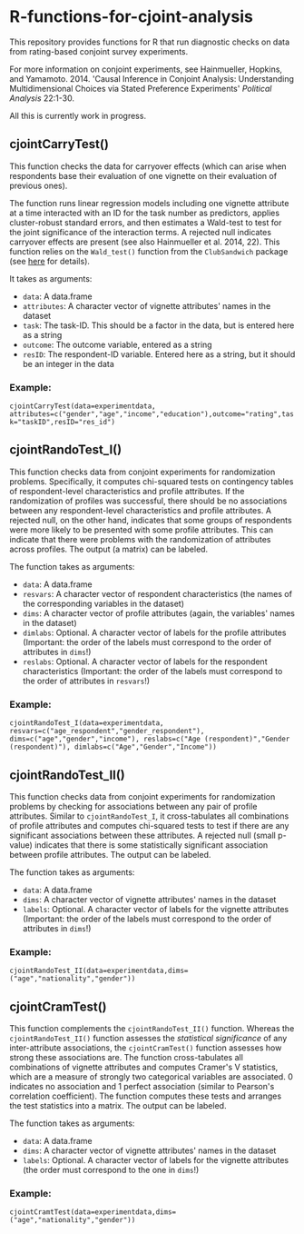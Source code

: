# R-functions-for-cjoint-analysis

This repository provides functions for R that run diagnostic checks on data from rating-based conjoint survey experiments.

For more information on conjoint experiments, see Hainmueller, Hopkins, and Yamamoto. 2014. 'Causal Inference in Conjoint Analysis: Understanding Multidimensional Choices via Stated Preference Experiments' *Political Analysis* 22:1-30.

All this is currently work in progress.

## cjointCarryTest()

This function checks the data for carryover effects (which can arise when respondents base their evaluation of one vignette on their evaluation of previous ones).

The function runs linear regression models including one vignette attribute at a time interacted with an ID for the task number as predictors, applies cluster-robust standard errors, and then estimates a Wald-test to test for the joint significance of the interaction terms. A rejected null indicates carryover effects are present (see also Hainmueller et al. 2014, 22). This function relies on the `Wald_test()` function from the `ClubSandwich` package (see [here](https://cran.r-project.org/web/packages/clubSandwich/vignettes/Wald-tests-in-clubSandwich.html#testing-an-interaction) for details).

It takes as arguments:
* `data`: A data.frame
* `attributes`: A character vector of vignette attributes' names in the dataset
* `task`: The task-ID. This should be a factor in the data, but is entered here as a string
* `outcome`: The outcome variable, entered as a string
* `resID`: The respondent-ID variable. Entered here as a string, but it should be an integer in the data

### Example:
`cjointCarryTest(data=experimentdata, attributes=c("gender","age","income","education"),outcome="rating",task="taskID",resID="res_id")`

## cjointRandoTest_I()

This function checks data from conjoint experiments for randomization problems. Specifically, it computes chi-squared tests on contingency tables of respondent-level characteristics and profile attributes. If the randomization of profiles was successful, there should be no associations between any respondent-level characteristics and profile attributes. A rejected null, on the other hand, indicates that some groups of respondents were more likely to be presented with some profile attributes. This can indicate that there were problems with the randomization of attributes across profiles. The output (a matrix) can be labeled.

The function takes as arguments:
* `data`: A data.frame
* `resvars`: A character vector of respondent characteristics (the names of the corresponding variables in the dataset)
* `dims`: A character vector of profile attributes (again, the variables' names in the dataset)
* `dimlabs`: Optional. A character vector of labels for the profile attributes (Important: the order of the labels must correspond to the order of attributes in `dims`!)
* `reslabs`: Optional. A character vector of labels for the respondent characteristics (Important: the order of the labels must correspond to the order of attributes in `resvars`!)

### Example:
`cjointRandoTest_I(data=experimentdata,
  resvars=c("age_respondent","gender_respondent"),
  dims=c("age","gender","income"),
  reslabs=c("Age (respondent)","Gender (respondent)"),
  dimlabs=c("Age","Gender","Income"))`

## cjointRandoTest_II()

This function checks data from conjoint experiments for randomization problems by checking for associations between any pair of profile attributes. Similar to `cjointRandoTest_I`, it cross-tabulates all combinations of profile attributes and computes chi-squared tests to test if there are any significant associations between these attributes. A rejected null (small p-value) indicates that there is some statistically significant association between profile attributes. The output can be labeled.

The function takes as arguments:
* `data`: A data.frame
* `dims`: A character vector of vignette attributes' names in the dataset
* `labels`: Optional. A character vector of labels for the vignette attributes (Important: the order of the labels must correspond to the order of attributes in `dims`!)

### Example:
`cjointRandoTest_II(data=experimentdata,dims=("age","nationality","gender"))`

## cjointCramTest()

This function complements the `cjointRandoTest_II()` function. Whereas the `cjointRandoTest_II()` function assesses the _statistical significance_ of any inter-attribute associations, the `cjointCramTest()` function assesses how strong these associations are. The function cross-tabulates all combinations of vignette attributes and computes Cramer's V statistics, which are a measure of strongly two categorical variables are associated. 0 indicates no association and 1 perfect association (similar to Pearson's correlation coefficient). The function computes these tests and arranges the test statistics into a matrix. The output can be labeled.

The function takes as arguments:
* `data`: A data.frame
* `dims`: A character vector of vignette attributes' names in the dataset
* `labels`: Optional. A character vector of labels for the vignette attributes (the order must correspond to the one in `dims`!)

### Example:
`cjointCramtTest(data=experimentdata,dims=("age","nationality","gender"))`
